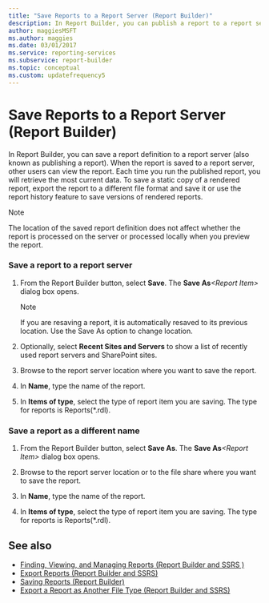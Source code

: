 ```yaml
---
title: "Save Reports to a Report Server (Report Builder)"
description: In Report Builder, you can publish a report to a report server. Others can view it. Each time you run the published report, you see the most current data.
author: maggiesMSFT
ms.author: maggies
ms.date: 03/01/2017
ms.service: reporting-services
ms.subservice: report-builder
ms.topic: conceptual
ms.custom: updatefrequency5
---
```

# Save Reports to a Report Server (Report Builder)

  In Report Builder, you can save a report definition to a report server (also known as publishing a report). When the report is saved to a report server, other users can view the report. Each time you run the published report, you will retrieve the most current data. To save a static copy of a rendered report, export the report to a different file format and save it or use the report history feature to save versions of rendered reports.

> [!NOTE]  
> The location of the saved report definition does not affect whether the report is processed on the server or processed locally when you preview the report.

### Save a report to a report server

1. From the Report Builder button, select **Save**. The **Save As**_\<Report Item>_ dialog box opens.

    > [!NOTE]  
    >  If you are resaving a report, it is automatically resaved to its previous location. Use the Save As option to change location.

1. Optionally, select **Recent Sites and Servers** to show a list of recently used report servers and SharePoint sites.

1. Browse to the report server location where you want to save the report.

1. In **Name**, type the name of the report.

1. In **Items of type**, select the type of report item you are saving. The type for reports is Reports(*.rdl).

### Save a report as a different name

1. From the Report Builder button, select **Save As**. The **Save As**_\<Report Item>_ dialog box opens.

1. Browse to the report server location or to the file share where you want to save the report.

1. In **Name**, type the name of the report.

1. In **Items of type**, select the type of report item you are saving. The type for reports is Reports(*.rdl).

## See also

- [Finding, Viewing, and Managing Reports (Report Builder and SSRS )](../../reporting-services/report-builder/finding-viewing-and-managing-reports-report-builder-and-ssrs.md)
- [Export Reports (Report Builder and SSRS)](../../reporting-services/report-builder/export-reports-report-builder-and-ssrs.md)
- [Saving Reports (Report Builder)](../../reporting-services/report-builder/saving-reports-report-builder.md)
- [Export a Report as Another File Type (Report Builder and SSRS)](/previous-versions/sql/)

